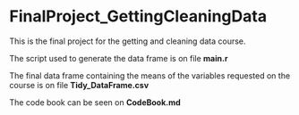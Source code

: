 # FinalProject_GettingCleaningData

This is the final project for the getting and cleaning data course.


The script used to generate the data frame is on file **main.r**

The final data frame containing the means of the variables requested on the course is on file **Tidy_DataFrame.csv**

The code book can be seen on **CodeBook.md**

